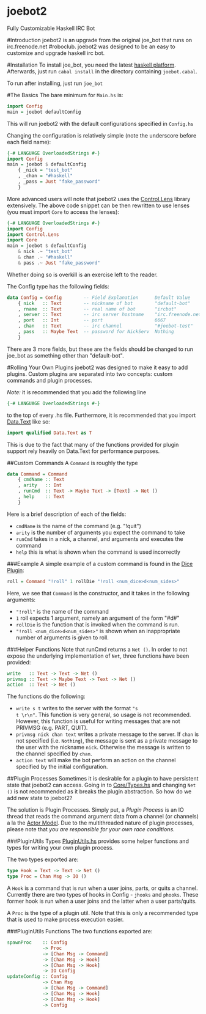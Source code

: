 joebot2
=======

Fully Customizable Haskell IRC Bot

#Introduction
joebot2 is an upgrade from the original joe\_bot that runs on irc.freenode.net #roboclub.
joebot2 was designed to be an easy to customize and upgrade haskell irc bot.

#Installation
To install joe\_bot, you need the latest [haskell platform](http://www.haskell.org).
Afterwards, just run <code>cabal install</code> in the directory containing
<code>joebot.cabal</code>.

To run after installing, just run <code>joe\_bot</code>

#The Basics
The bare minimum for <code>Main.hs</code> is:
```haskell
import Config
main = joebot defaultConfig
```
This will run joebot2 with the default configurations specified in <code>Config.hs</code>

Changing the configuration is relatively simple (note the underscore before each field name):
```haskell
{-# LANGUAGE OverloadedStrings #-}
import Config
main = joebot $ defaultConfig
    { _nick = "test_bot"
    , _chan = "#haskell"
    , _pass = Just "fake_password"
    }
```

More advanced users will note that joebot2 uses the 
[Control.Lens](https://github.com/ekmett/lens#lens-lenses-folds-and-traversals)
library extensively. The above code snippet can be then rewritten to use lenses
(you must import <code>Core</code> to access the lenses):
```haskell
{-# LANGUAGE OverloadedStrings #-}
import Config
import Control.Lens
import Core
main = joebot $ defaultConfig 
    & nick .~ "test_bot"
    & chan .~ "#haskell"
    & pass .~ Just "fake_password"
```
Whether doing so is overkill is an exercise left to the reader.

The Config type has the following fields:
```haskell
data Config = Config        -- Field Explanation      Default Value
    { nick   :: Text        -- nickname of bot        "default-bot"
    , rname  :: Text        -- real name of bot       "ircbot" 
    , server :: Text        -- irc server hostname    "irc.freenode.net"
    , port   :: Int         -- port                   6667
    , chan   :: Text        -- irc channel            "#joebot-test"
    , pass   :: Maybe Text  -- password for NickServ  Nothing
    }
```
There are 3 more fields, but these are the fields should be
changed to run joe\_bot as something other than "default-bot".

#Rolling Your Own Plugins
joebot2 was designed to make it easy to add plugins. Custom plugins are separated into
two concepts: custom commands and plugin processes.

*Note:* it is recommended that you add the following line
```haskell
{-# LANGUAGE OverloadedStrings #-}
```
to the top of every .hs file. Furthermore, it is recommended that you
import [Data.Text](http://hackage.haskell.org/packages/archive/text/0.11.3.1/doc/html/Data-Text.html) 
like so:
```haskell
import qualified Data.Text as T
```
This is due to the fact that many of the functions provided for plugin support
rely heavily on Data.Text for performance purposes.

##Custom Commands
A <code>Command</code> is roughly the type
```haskell
data Command = Command
    { cmdName :: Text
    , arity   :: Int
    , runCmd  :: Text -> Maybe Text -> [Text] -> Net ()
    , help    :: Text
    }
```
Here is a brief description of each of the fields:
- <code>cmdName</code> is the name of the command (e.g. "!quit")
- <code>arity</code> is the number of arguments you expect the command to take
- <code>runCmd</code> takes in a nick, a channel, and arguments and executes the command
- <code>help</code> this is what is shown when the command is used incorrectly

###Example
A simple example of a custom command is found in the 
[Dice Plugin](https://github.com/joeschmo/joebot2/blob/master/src/Dice/Base.hs):
```haskell
roll = Command "!roll" 1 rollDie "!roll <num_dice>d<num_sides>"
```
Here, we see that <code>Command</code> is the constructor, and it takes in the
following arguments:
- <code>"!roll"</code> is the name of the command
- <code>1</code> roll expects 1 argument, namely an argument of the form "#d#"
- <code>rollDie</code> is the function that is invoked when the command is run.
- <code>"!roll <num_dice>d<num_sides>"</code> is shown when an inappropriate number of arguments
is given to roll.

###Helper Functions
Note that runCmd returns a <code>Net ()</code>. In order to not expose the underlying
implementation of <code>Net</code>, three functions have been provided:
```haskell
write   :: Text -> Text -> Net ()
privmsg :: Text -> Maybe Text -> Text -> Net ()
action  :: Text -> Net ()
```
The functions do the following:
- <code>write s t</code> writes to the server with the format <code>"s t \r\n"</code>. This
function is very general, so usage is not recommended. However, this function is useful for writing
messages that are not PRIVMSG (e.g. PART, QUIT).
- <code>privmsg nick chan text</code> writes a private message to the server. If <code>chan</code> is not specified
(i.e. <code>Nothing</code>), the message is sent as a private message to the user with the nickname 
<code>nick</code>. Otherwise the message is written to the channel specified by <code>chan</code>.
- <code>action text</code> will make the bot perform an action on the channel specified by the initial
configuration.

##Plugin Processes
Sometimes it is desirable for a plugin to have persistent state that joebot2 can access.
Going in to [Core/Types.hs](https://github.com/joeschmo/joebot2/blob/master/src/Core/Types.hs)
and changing <code>Net ()</code> is not recommended as it breaks the plugin
abstraction. So how do we add new state to joebot2?

The solution is Plugin Processes. Simply put, a *Plugin Process* is an IO thread that reads the command
argument data from a channel (or channels) a la the
[Actor Model](http://en.wikipedia.org/wiki/Actor_model).
Due to the multithreaded nature of plugin processes, please note that
*you are responsible for your own race conditions*.

###PluginUtils Types
[PluginUtils.hs](https://github.com/joeschmo/joebot2/blob/master/src/PluginUtils.hs)
provides some helper functions and types for writing your own plugin process.

The two types exported are:
```haskell
type Hook = Text -> Text -> Net ()
type Proc = Chan Msg -> IO ()
```
A <code>Hook</code> is a command that is run when a user joins, parts, or quits a channel. Currently
there are two types of hooks in Config - <code>jhooks</code> and <code>phooks</code>. These former hook is
run when a user joins and the latter when a user parts/quits.

A <code>Proc</code> is the type of a plugin util. Note that this is only a recommended type that is used
to make process execution easier.

###PluginUtils Functions
The two functions exported are:
```haskell
spawnProc    :: Config 
             -> Proc 
             -> [Chan Msg -> Command] 
             -> [Chan Msg -> Hook] 
             -> [Chan Msg -> Hook] 
             -> IO Config
updateConfig :: Config 
             -> Chan Msg
             -> [Chan Msg -> Command] 
             -> [Chan Msg -> Hook] 
             -> [Chan Msg -> Hook] 
             -> Config
```
